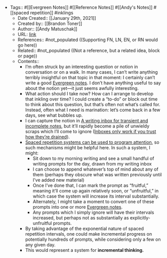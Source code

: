 - Tags:: #[[Evergreen Notes]] #[[Reference Notes]] #[[Andy's Notes]] #[[spaced repetition]] #inklings
    - Date Created:: [[January 29th, 2021]]
    - Created by:: [[Brandon Toner]]
    - Author:: [[Andy Matuschak]]
    - URL: [link](https://notes.andymatuschak.org/z7iCjRziX6V6unNWL81yc2dJicpRw2Cpp9MfQ)
    - References:: #not_populated ((Supporting FN, LN, EN, or RN would go here))
    - Related:: #not_populated ((Not a reference, but a related idea, block or page))
    - Contents:: 
        - I’m often struck by an interesting question or notion in conversation or on a walk. In many cases, I can’t write anything terribly insightful on that topic in that moment: I certainly can’t write a good [Evergreen notes](https://notes.andymatuschak.org/z4SDCZQeRo4xFEQ8H4qrSqd68ucpgE6LU155C). I don’t have anything useful to say about the notion yet—it just seems awfully interesting.
        - What action should I take now? How can I arrange to develop that inkling over time? I could create a “to-do” or block out time to think about this question, but that’s often not what’s called for. Instead, often what I need is marination: let’s come back in a few days, see what bubbles up.
        - I can capture the notion in [A writing inbox for transient and incomplete notes](https://notes.andymatuschak.org/z5aJUJcSbxuQxzHr2YvaY4cX5TuvLQT7r27Dz), but it’ll rapidly become a pile of unwieldy scraps which I’ll come to ignore ([Inboxes only work if you trust how they’re drained](https://notes.andymatuschak.org/z5tiFxnNKMZCnc8G9R1N51L5hknyRGmyCQx18)).
        - [Spaced repetition systems can be used to program attention](https://notes.andymatuschak.org/z2gqazXUkf9qyFjMQg4W3dw6yegnAJszvDywN), so such mechanisms might be helpful here. In such a system, I might:
            - Sit down to my morning writing and see a small handful of writing prompts for the day, drawn from my writing inbox
            - I can choose to append whatever’s top of mind about any of them (perhaps they obscure what was written previously until I’ve added new material)
            - Once I’ve done that, I can mark the prompt as “fruitful,” meaning it’ll come up again relatively soon, or “unfruitful,” in which case the system will increase its interval substantially.
            - Alternately, I might take a moment to convert one of these prompts into one or more [Evergreen notes](https://notes.andymatuschak.org/z4SDCZQeRo4xFEQ8H4qrSqd68ucpgE6LU155C).
            - Any prompts which I simply ignore will have their intervals increased, but perhaps not as substantially as explicitly-unfruitful prompts.
        - By taking advantage of the exponential nature of spaced repetition intervals, one could make incremental progress on potentially hundreds of prompts, while considering only a few on any given day.
        - This would represent a system for __incremental thinking.__
